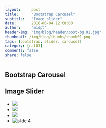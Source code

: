 ```yaml
---
layout:     post
title:      "Bootstrap Carousel"
subtitle:   "Image slider"
date:       2016-06-04 12:00:00
author:     "midpt"
header-img: "img/blog/header/post-bg-01.jpg"
thumbnail: /img/blog/thumbs/thumb01.png
tags: [bootstrap, slider, carousel]
category: [cat03]
comments: false
share: false
---
```

 <style>
  .carousel-inner > .item > img,
  .carousel-inner > .item > a > img {
      width: 70%;
      margin: auto;
  }
  </style>


   
## Bootstrap Carousel




## Image Slider

<!-- slider -->
  <div id="container" class="cf">
        <div class="flexslider">
          <ul class="slides">
            <li>
  	    	    <img src="{{site.url}}/img/slider/bg1.jpg" />
  	    		</li>
  	    		<li>
  	    	    <img src="{{site.url}}/img/slider/bg2.jpg" />
  	    		</li>
  	    		<li>
  	    	    <img src="{{site.url}}/img/slider/bg3.jpg" />
  	    		</li>
  	    		<li>
  	    	    <img src="{{site.url}}/img/home-bg.jpg" alt="slide 4" />
  	    		</li>
          </ul>
        </div>
</div>
 


